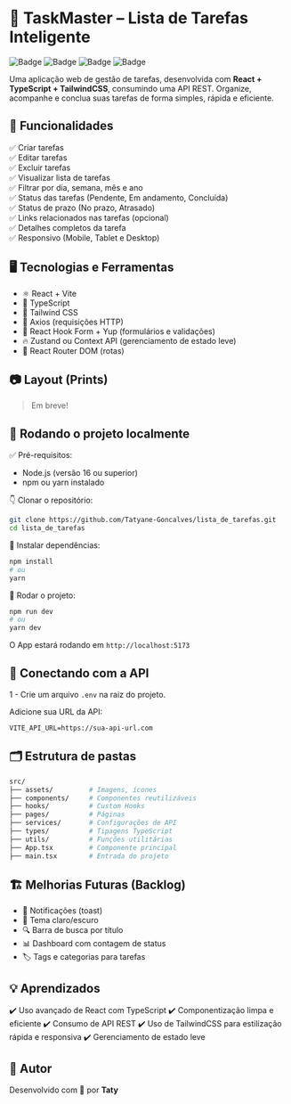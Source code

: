 # 🚀 TaskMaster – Lista de Tarefas Inteligente

![Badge](https://img.shields.io/badge/status-Em%20Desenvolvimento-yellow) ![Badge](https://img.shields.io/badge/frontend-React-blue) ![Badge](https://img.shields.io/badge/API-REST-red) ![Badge](https://img.shields.io/badge/TypeScript-Enabled-blue)


Uma aplicação web de gestão de tarefas, desenvolvida com **React + TypeScript + TailwindCSS**, consumindo uma API REST. Organize, acompanhe e conclua suas tarefas de forma simples, rápida e eficiente.

## 🎯 Funcionalidades
✅ Criar tarefas <br>
✅ Editar tarefas <br>
✅ Excluir tarefas <br>
✅ Visualizar lista de tarefas <br>
✅ Filtrar por dia, semana, mês e ano <br>
✅ Status das tarefas (Pendente, Em andamento, Concluída) <br>
✅ Status de prazo (No prazo, Atrasado) <br>
✅ Links relacionados nas tarefas (opcional) <br>
✅ Detalhes completos da tarefa <br>
✅ Responsivo (Mobile, Tablet e Desktop) <br>

## 🖥️ Tecnologias e Ferramentas
- ⚛️ React + Vite
- 🔵 TypeScript
- 🎨 Tailwind CSS
- 🔗 Axios (requisições HTTP)
- 📜 React Hook Form + Yup (formulários e validações)
- 🔥 Zustand ou Context API (gerenciamento de estado leve)
- 🚦 React Router DOM (rotas)

## 📷 Layout (Prints)
> Em breve!

## 🚀 Rodando o projeto localmente
✅ Pré-requisitos:
- Node.js (versão 16 ou superior)
- npm ou yarn instalado

👇 Clonar o repositório:
```bash
git clone https://github.com/Tatyane-Goncalves/lista_de_tarefas.git
cd lista_de_tarefas
```

🔧 Instalar dependências:

```bash
npm install
# ou
yarn
```

🚀 Rodar o projeto:
```bash
npm run dev
# ou
yarn dev

```

O App estará rodando em ``http://localhost:5173``


## 🔗 Conectando com a API
1 - Crie um arquivo `.env` na raiz do projeto.

Adicione sua URL da API:
```env
VITE_API_URL=https://sua-api-url.com
```

## 🗂️ Estrutura de pastas 
```bash
src/
├── assets/         # Imagens, ícones
├── components/     # Componentes reutilizáveis
├── hooks/          # Custom Hooks
├── pages/          # Páginas
├── services/       # Configurações de API
├── types/          # Tipagens TypeScript
├── utils/          # Funções utilitárias
├── App.tsx         # Componente principal
├── main.tsx        # Entrada do projeto

```

## 🏗️ Melhorias Futuras (Backlog)
- 🔔 Notificações (toast) <br>
- 🌙 Tema claro/escuro <br>
- 🔍 Barra de busca por título <br>
- 📊 Dashboard com contagem de status <br>
- 🏷️ Tags e categorias para tarefas <br>

## 💡 Aprendizados
✔️ Uso avançado de React com TypeScript
✔️ Componentização limpa e eficiente
✔️ Consumo de API REST
✔️ Uso de TailwindCSS para estilização rápida e responsiva
✔️ Gerenciamento de estado leve

## 🧠 Autor
Desenvolvido com 💙 por **Taty**